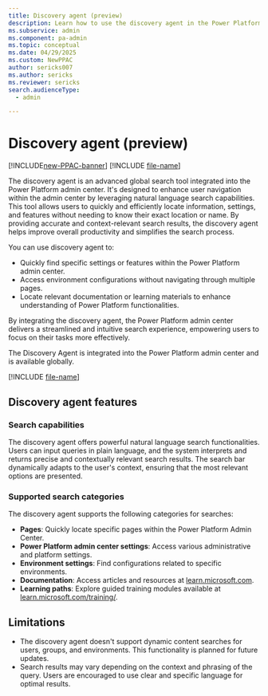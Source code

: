 ```yaml
---
title: Discovery agent (preview)
description: Learn how to use the discovery agent in the Power Platform admin center.
ms.subservice: admin
ms.component: pa-admin
ms.topic: conceptual
ms.date: 04/29/2025
ms.custom: NewPPAC
author: sericks007
ms.author: sericks
ms.reviewer: sericks
search.audienceType: 
  - admin

---
```


# Discovery agent (preview)

[!INCLUDE[new-PPAC-banner](~/includes/new-PPAC-banner.md)]
[!INCLUDE [file-name](~/../shared-content/shared/preview-includes/preview-banner.md)]

The discovery agent is an advanced global search tool integrated into the Power Platform admin center. It's designed to enhance user navigation within the admin center by leveraging natural language search capabilities. This tool allows users to quickly and efficiently locate information, settings, and features without needing to know their exact location or name. By providing accurate and context-relevant search results, the discovery agent helps improve overall productivity and simplifies the search process.

You can use discovery agent to:
- Quickly find specific settings or features within the Power Platform admin center.
-	Access environment configurations without navigating through multiple pages.
- Locate relevant documentation or learning materials to enhance understanding of Power Platform functionalities.

By integrating the discovery agent, the Power Platform admin center delivers a streamlined and intuitive search experience, empowering users to focus on their tasks more effectively.

The Discovery Agent is integrated into the Power Platform admin center and is available globally.

[!INCLUDE [file-name](~/../shared-content/shared/preview-includes/preview-note-pp.md)]

## Discovery agent features

### Search capabilities
The discovery agent offers powerful natural language search functionalities. Users can input queries in plain language, and the system interprets and returns precise and contextually relevant search results. The search bar dynamically adapts to the user's context, ensuring that the most relevant options are presented.

### Supported search categories
The discovery agent supports the following categories for searches:

- **Pages**: Quickly locate specific pages within the Power Platform Admin Center.
- **Power Platform admin center settings**: Access various administrative and platform settings.
- **Environment settings**: Find configurations related to specific environments.
- **Documentation**: Access articles and resources at [learn.microsoft.com](https://learn.microsoft.com).
- **Learning paths**: Explore guided training modules available at [learn.microsoft.com/training/](/training/).

## Limitations
- The discovery agent doesn't support dynamic content searches for users, groups, and environments. This functionality is planned for future updates.
- Search results may vary depending on the context and phrasing of the query. Users are encouraged to use clear and specific language for optimal results.



